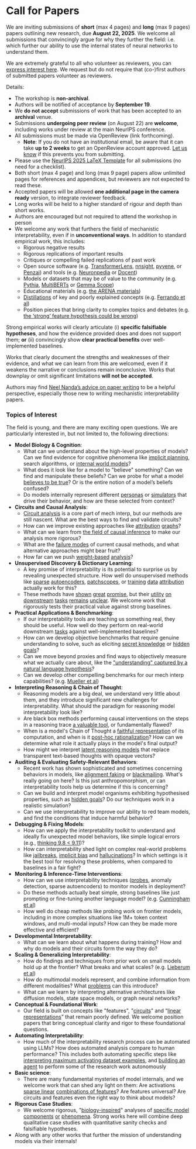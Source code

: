 # Call for Papers
We are inviting submissions of **short** (max 4 pages) and **long** (max 9 pages) papers outlining new research, due **August 22, 2025**. We welcome all submissions that convincingly argue for why they further the field: i.e. which further our ability to use the internal states of neural networks to understand them. 

We are extremely grateful to all who volunteer as reviewers, you can [express interest here](https://www.google.com/url?q=https://docs.google.com/forms/d/e/1FAIpQLSdiw1SJllzoTz_nqzDTzTOGb9DV3W_truQyh-WvYj_QGIi7Mg/viewform?usp%3Ddialog&sa=D&source=editors&ust=1753041958765113&usg=AOvVaw3ldfbco-XY6PKAQTt8jmZj). We request but do not require that (co-)first authors of submitted papers volunteer as reviewers. 

Details: 
* The workshop is **non-archival**.
* Authors will be notified of acceptance by **September 19**.
* We **do not accept** submissions of work that has been accepted to an **archival** venue.
* Submissions **undergoing peer review** (on August 22) are **welcome**, including works under review at the main NeurIPS conference.
* All submissions must be made via OpenReview (link forthcoming).
  * **Note**: If you do not have an institutional email, be aware that it can take **up to 2 weeks** to get an OpenReview account approved. [Let us know](mailto:neurips2025@mechinterpworkshop.com) if this prevents you from submitting.
* Please use the [NeurIPS 2025 LaTeX Template](https://www.google.com/url?q=https://media.neurips.cc/Conferences/NeurIPS2025/Styles.zip&sa=D&source=editors&ust=1753041958766715&usg=AOvVaw126nHRbDlfonYctGwmIgOs) for all submissions (no need for a checklist).
* Both short (max 4 page) and long (max 9 page) papers allow unlimited pages for references and appendices, but reviewers are not expected to read these.
* Accepted papers will be allowed **one additional page in the camera ready** version, to integrate reviewer feedback.
* Long works will be held to a higher standard of rigour and depth than short works.
* Authors are encouraged but not required to attend the workshop in person
* We welcome any work that furthers the field of mechanistic interpretability, even if in **unconventional ways**. In addition to standard empirical work, this includes:
  * Rigorous negative results
  * Rigorous replications of important results
  * Critiques or compelling failed replications of past work
  * Open source software (e.g. [TransformerLens](https://www.google.com/url?q=https://github.com/neelnanda-io/TransformerLens&sa=D&source=editors&ust=1753041958768443&usg=AOvVaw1Hk2Sv0WEsZwh_DAzFcHex), [nnsight](https://www.google.com/url?q=https://github.com/ndif-team/nnsight&sa=D&source=editors&ust=1753041958768600&usg=AOvVaw2tD7_sI6n6ecCfS8WAG4UF), [pyvene](https://www.google.com/url?q=https://github.com/stanfordnlp/pyvene/tree/main/pyvene/models/mlp&sa=D&source=editors&ust=1753041958768707&usg=AOvVaw3BVYwlpx8VFPsEL3LHBx2-), or [Penzai](https://www.google.com/url?q=https://github.com/google-deepmind/penzai&sa=D&source=editors&ust=1753041958768807&usg=AOvVaw28gBibKm4ITCRuux0ZGAJN)) and tools (e.g. [Neuronpedia](https://www.google.com/url?q=http://neuronpedia.org&sa=D&source=editors&ust=1753041958768902&usg=AOvVaw3T7Ii8QlmJ12ei0W8M7eXA) or [Docent](https://www.google.com/url?q=https://transluce.org/introducing-docent&sa=D&source=editors&ust=1753041958769005&usg=AOvVaw0W1w8XLw_uD2Hy7UyFEO6S))
  * Models or datasets that may be of value to the community (e.g. [Pythia](https://www.google.com/url?q=https://arxiv.org/abs/2304.01373&sa=D&source=editors&ust=1753041958769235&usg=AOvVaw0rEwa-5UYXVLZnUbutYS1K), [MultiBERTs](https://www.google.com/url?q=https://arxiv.org/abs/2106.16163&sa=D&source=editors&ust=1753041958769345&usg=AOvVaw0FSDijcx-9nVUD4UnyhHuu) or [Gemma Scope](https://www.google.com/url?q=https://arxiv.org/abs/2408.05147&sa=D&source=editors&ust=1753041958769420&usg=AOvVaw2AlDibZRfii6LngqVHeiUi))
  * Educational materials (e.g. [the ARENA materials](https://www.google.com/url?q=https://arena3-chapter1-transformer-interp.streamlit.app/&sa=D&source=editors&ust=1753041958769625&usg=AOvVaw3d5pkV9ga8SRnw1dz9G0EY))
  * [Distillations](https://www.google.com/url?q=https://distill.pub/2017/research-debt/&sa=D&source=editors&ust=1753041958769732&usg=AOvVaw1Edt5Mxp_erVlvXfDPp3ZD) of key and poorly explained concepts (e.g. [Ferrando et al](https://www.google.com/url?q=https://arxiv.org/abs/2405.00208&sa=D&source=editors&ust=1753041958769904&usg=AOvVaw2Fh8rAd1huvzzQsyCVdeSj))
  * Position pieces that bring clarity to complex topics and debates (e.g. [the ‘strong’ feature hypothesis could be wrong](https://www.google.com/url?q=https://www.alignmentforum.org/posts/tojtPCCRpKLSHBdpn/the-strong-feature-hypothesis-could-be-wrong&sa=D&source=editors&ust=1753041958770173&usg=AOvVaw3t1X0rQrswwSK7qPnsY819))

Strong empirical works will clearly articulate (i) **specific falsifiable hypotheses**, and how the evidence provided does and does not support them; **or** (ii) convincingly show **clear practical benefits** over well-implemented baselines. 

Works that clearly document the strengths and weaknesses of their evidence, and what we can learn from this are welcomed, even if it weakens the narrative or conclusions remain inconclusive. Works that downplay or omit significant limitations **will not be accepted**. 

Authors may find [Neel Nanda’s advice on paper writing](https://www.google.com/url?q=https://www.alignmentforum.org/posts/eJGptPbbFPZGLpjsp/highly-opinionated-advice-on-how-to-write-ml-papers&sa=D&source=editors&ust=1753041958771157&usg=AOvVaw01fzWj17yyF7oGb5qbZc9R) to be a helpful perspective, especially those new to writing mechanistic interpretability papers. 
### Topics of Interest
The field is young, and there are many exciting open questions. We are particularly interested in, but not limited to, the following directions: 
* **Model Biology & Cognition**:
  * What can we understand about the high-level properties of models? Can we find evidence for cognitive phenomena like [implicit planning](https://www.google.com/url?q=https://transformer-circuits.pub/2025/attribution-graphs/biology.html%23dives-poems&sa=D&source=editors&ust=1753041958772198&usg=AOvVaw3zVkloNaq3R8j09I4SSsrO), search algorithms, or [internal world models](https://www.google.com/url?q=https://arxiv.org/abs/2210.13382&sa=D&source=editors&ust=1753041958772373&usg=AOvVaw0QmJmQMrNm--Cl3Nw5adb7)?
  * What does it look like for a model to "believe" something? Can we find and manipulate these beliefs? Can we probe for what a model [believes to be true](https://www.google.com/url?q=https://arxiv.org/abs/2310.06824&sa=D&source=editors&ust=1753041958772680&usg=AOvVaw2AR8XaNnFxjmXuB59cuJvJ)? Or is the entire notion of a model’s beliefs confused?
  * Do models internally represent different [personas](https://www.google.com/url?q=https://arxiv.org/abs/2406.12094&sa=D&source=editors&ust=1753041958773026&usg=AOvVaw0FDiGYlTKMI8YC6X5j7eJT) or [simulators](https://www.google.com/url?q=https://www.nature.com/articles/s41586-023-06647-8&sa=D&source=editors&ust=1753041958773180&usg=AOvVaw0T0dLBPGdU5jPwatKqU6aL) that drive their behavior, and how are these selected from context?
* **Circuits and Causal Analysis**:
  * [Circuit analysis](https://www.google.com/url?q=https://distill.pub/2020/circuits/zoom-in/&sa=D&source=editors&ust=1753041958773540&usg=AOvVaw0cKgGQrGeUmOR1ggRc8F-p) is a core part of mech interp, but our methods are still nascent. What are the best ways to find and validate circuits?
  * How can we improve existing approaches like [attribution](https://www.google.com/url?q=https://arxiv.org/abs/2406.11944&sa=D&source=editors&ust=1753041958773854&usg=AOvVaw2OyLUqxF4AUka7IQUrrBMp) [graphs](https://www.google.com/url?q=https://transformer-circuits.pub/2025/attribution-graphs/methods.html&sa=D&source=editors&ust=1753041958773988&usg=AOvVaw2zN4FBD472nBP5L_MCt9Xb)?
  * What can we learn from [the field of causal inference](https://www.google.com/url?q=https://arxiv.org/abs/2407.04690&sa=D&source=editors&ust=1753041958774160&usg=AOvVaw226q6djisIS4tATev9yXj0) to make our analysis more rigorous?
  * What are the [failure modes](https://www.google.com/url?q=https://arxiv.org/abs/2307.15771&sa=D&source=editors&ust=1753041958774360&usg=AOvVaw0StUaZRkkhxpE9j3uH-mG-) of current causal methods, and what alternative approaches might bear fruit?
  * How far can we push [weight-based](https://www.google.com/url?q=https://arxiv.org/abs/2301.05217&sa=D&source=editors&ust=1753041958774667&usg=AOvVaw0waSHOx4NioOgEsbMMBE7c) [analysis](https://www.google.com/url?q=https://arxiv.org/abs/2410.08417&sa=D&source=editors&ust=1753041958774799&usg=AOvVaw05cfOVPsZtjO3egHjhUPlT)?
* **Unsupervised Discovery & Dictionary Learning**:
  * A key promise of interpretability is its potential to surprise us by revealing unexpected structure. How well do unsupervised methods like [sparse](https://www.google.com/url?q=https://arxiv.org/abs/2103.15949&sa=D&source=editors&ust=1753041958775233&usg=AOvVaw2p_S29YFmAFX9g3ddfki63) [autoencoders](https://www.google.com/url?q=https://transformer-circuits.pub/2023/monosemantic-features&sa=D&source=editors&ust=1753041958775337&usg=AOvVaw3apozsHZ0bMA1Q2W06t-Xn), [patch](https://www.google.com/url?q=https://arxiv.org/abs/2401.06102&sa=D&source=editors&ust=1753041958775405&usg=AOvVaw23_PIO9BcO9hp0cBoA6qdn)[scopes](https://www.google.com/url?q=https://arxiv.org/abs/2403.10949v2&sa=D&source=editors&ust=1753041958775476&usg=AOvVaw2qr788UAHaM92M0y-L6Vch), or [training](https://www.google.com/url?q=https://proceedings.mlr.press/v70/koh17a?ref%3Dhttps://githubhelp.com&sa=D&source=editors&ust=1753041958775586&usg=AOvVaw0xblEC9t4VkJGO6og2o8n4) [data](https://www.google.com/url?q=https://arxiv.org/abs/2308.03296&sa=D&source=editors&ust=1753041958775683&usg=AOvVaw1GeHj6P4r8i4sDAO5dAm2C) [attribution](https://www.google.com/url?q=https://arxiv.org/abs/2205.11482&sa=D&source=editors&ust=1753041958775794&usg=AOvVaw1eWtJqovgvi_zwrXi5kR3x) actually work for this?
  * These methods have [shown](https://www.google.com/url?q=https://transformer-circuits.pub/2024/scaling-monosemanticity/index.html&sa=D&source=editors&ust=1753041958776017&usg=AOvVaw3f9SnBCq7zLSkbIECjVV_-) [great](https://www.google.com/url?q=https://transformer-circuits.pub/2025/attribution-graphs/biology.html&sa=D&source=editors&ust=1753041958776116&usg=AOvVaw2SsVOfqTsU0LcysCwNy6Dt) [promise](https://www.google.com/url?q=https://arxiv.org/abs/2503.10965&sa=D&source=editors&ust=1753041958776182&usg=AOvVaw0FFBPwWjVDwEoNXBAh9AsH), but their [utility](https://www.google.com/url?q=https://arxiv.org/abs/2502.16681&sa=D&source=editors&ust=1753041958776268&usg=AOvVaw29kqkIp8eiWaP_lbBiasVI) [on](https://www.google.com/url?q=https://www.tilderesearch.com/blog/sieve&sa=D&source=editors&ust=1753041958776349&usg=AOvVaw2VGKd5IPpq8uV6F7Rw-6bt) [downstream](https://www.google.com/url?q=https://arxiv.org/abs/2501.17148&sa=D&source=editors&ust=1753041958776451&usg=AOvVaw0PwjkVRF8by-DOTnRoF_Hx) [tasks](https://www.google.com/url?q=https://transformer-circuits.pub/2024/features-as-classifiers/index.html&sa=D&source=editors&ust=1753041958776620&usg=AOvVaw0z8_K1u-73_FGVnZDvMsQO) [remains](https://www.google.com/url?q=https://arxiv.org/abs/2502.04382&sa=D&source=editors&ust=1753041958776736&usg=AOvVaw1XiH53Ivs83c47Q3UE2pVe) [unclear](https://www.google.com/url?q=https://www.alignmentforum.org/posts/4uXCAJNuPKtKBsi28/negative-results-for-saes-on-downstream-tasks&sa=D&source=editors&ust=1753041958776885&usg=AOvVaw2WZBm9flUE6nvS_TsBCfT3). We welcome work that rigorously tests their practical value against strong baselines.
* **Practical Applications & Benchmarking**:
  * If our interpretability tools are teaching us something real, they should be useful. How well do they perform on real-world downstream [tasks](https://www.google.com/url?q=https://www.lesswrong.com/posts/wGRnzCFcowRCrpX4Y/downstream-applications-as-validation-of-interpretability&sa=D&source=editors&ust=1753041958777543&usg=AOvVaw1jup6lfS9KuKPgZQHd39r9) against well-implemented baselines?
  * How can we develop objective benchmarks that require genuine understanding to solve, such as eliciting [secret knowledge](https://www.google.com/url?q=https://arxiv.org/abs/2505.14352&sa=D&source=editors&ust=1753041958777945&usg=AOvVaw2ack27sY-HAg6vcbGlR8PU) or [hidden goals](https://www.google.com/url?q=https://arxiv.org/abs/2503.10965&sa=D&source=editors&ust=1753041958778101&usg=AOvVaw22ETcVky1mD2yvLSdzacm0)?
  * Can we move beyond proxies and find ways to objectively measure what we actually care about, like the ["understanding" captured by a natural language hypothesis](https://www.google.com/url?q=https://arxiv.org/abs/2502.04382&sa=D&source=editors&ust=1753041958778409&usg=AOvVaw39LG5ZN0FM-sezyx46p7kS)?
  * Can we develop other compelling benchmarks for our mech interp capabilities? (e.g. [Mueller et al](https://www.google.com/url?q=https://arxiv.org/abs/2504.13151&sa=D&source=editors&ust=1753041958778659&usg=AOvVaw2mE1XM1WTHRxzjmx-7vTYC))
* **Interpreting Reasoning & Chain of Thought**:
  * Reasoning models are a big deal, we understand very little about them, and they introduce significant new challenges for interpretability. What should the paradigm for reasoning model interpretability look like?
  * Are black box methods performing causal interventions on the steps in a reasoning trace [a valuable tool](https://www.google.com/url?q=https://arxiv.org/abs/2506.19143&sa=D&source=editors&ust=1753041958779410&usg=AOvVaw0rk5Rm3pcDHX-ZmdCK1H2K), or fundamentally flawed?
  * When is a model's Chain of Thought a [faithful representation](https://www.google.com/url?q=https://arxiv.org/abs/2305.04388&sa=D&source=editors&ust=1753041958779595&usg=AOvVaw0q5JmbcqL2SHCW8rJbfb19) of its computation, and when is it [post-hoc rationalization](https://www.google.com/url?q=https://arxiv.org/abs/2503.08679&sa=D&source=editors&ust=1753041958779709&usg=AOvVaw0ejEdp3GSXXL_IhPJtG0xb)? How can we determine what role it actually plays in the model's final output?
  * How might we interpret [latent reasoning models](https://www.google.com/url?q=https://arxiv.org/abs/2412.06769&sa=D&source=editors&ust=1753041958779962&usg=AOvVaw1OI_rkrYUzGGaxewQcHVEP) that replace transparent text-based thoughts with opaque vectors?
* **Auditing & Evaluating Safety-Relevant Behaviors**:
  * Recent work has shown sophisticated and sometimes concerning behaviors in models, like [alignment faking](https://www.google.com/url?q=https://arxiv.org/abs/2412.14093&sa=D&source=editors&ust=1753041958780339&usg=AOvVaw2Z9UA23a-fjqeAezh9ZeQH) or [blackmailing](https://www.google.com/url?q=https://www.anthropic.com/research/agentic-misalignment&sa=D&source=editors&ust=1753041958780436&usg=AOvVaw3wOY91h-WynKz5NhMulxat). What's really going on here? Is this just anthropomorphism, or can interpretability tools help us determine if this is concerning?
  * Can we build and interpret model organisms exhibiting hypothesised properties, such as [hidden goals](https://www.google.com/url?q=https://arxiv.org/abs/2503.10965&sa=D&source=editors&ust=1753041958780716&usg=AOvVaw1KhfKr2wSaKtsjlEUCMpr_)? Do our techniques work in a realistic simulation?
  * Can we use interpretability to improve our ability to red team models, and find the conditions that induce harmful behavior?
* **Debugging & Fixing Models**:
  * How can we apply the interpretability toolkit to understand and ideally fix unexpected model behaviors, like simple logical errors (e.g., [thinking 9.8 < 9.11](https://www.google.com/url?q=https://transluce.org/observability-interface&sa=D&source=editors&ust=1753041958781174&usg=AOvVaw1miijTbFGTJLDf97NTmZIS))?
  * How can interpretability shed light on complex real-world problems like [jailbreaks](https://www.google.com/url?q=https://transformer-circuits.pub/2025/attribution-graphs/biology.html%23dives-jailbreak&sa=D&source=editors&ust=1753041958781380&usg=AOvVaw119SD-UvC4J56r8sChgrFw), [implicit bias](https://www.google.com/url?q=https://arxiv.org/abs/2506.10922&sa=D&source=editors&ust=1753041958781457&usg=AOvVaw0FLPNUUkQ-EyEFqQhedwm_) and [hallucinations](https://www.google.com/url?q=https://arxiv.org/abs/2411.14257&sa=D&source=editors&ust=1753041958781529&usg=AOvVaw1xNjKl76FSMpeTEyYk94CM)? In which settings is it the best tool for resolving these problems, when compared to baselines in a fair fight?
* **Monitoring & Inference-Time Interventions**:
  * How can we use interpretability techniques ([probes](https://www.google.com/url?q=https://arxiv.org/abs/2102.12452&sa=D&source=editors&ust=1753041958781830&usg=AOvVaw0HRGJduoDNIoN0Y-Laiuyp), anomaly detection, sparse autoencoders) to monitor models in deployment?
  * Do these methods actually beat simple, strong baselines like just prompting or fine-tuning another language model? (e.g. [Cunningham et al](https://www.google.com/url?q=https://alignment.anthropic.com/2025/cheap-monitors/&sa=D&source=editors&ust=1753041958782167&usg=AOvVaw2FZTKqlZVlSpgRu0HyXhcw))
  * How well do cheap methods like probing work on frontier models, including in more complex situations like 1M+ token context windows, and multi-modal inputs? How can they be made more effective and efficient?
* **Developmental Interpretability**:
  * What can we learn about what happens during training? How and why do models and their circuits form the way they do?
* **Scaling & Generalizing Interpretability**:
  * How do findings and techniques from prior work on small models hold up at the frontier? What breaks and what scales? (e.g. [Lieberum et al](https://www.google.com/url?q=https://arxiv.org/abs/2307.09458&sa=D&source=editors&ust=1753041958782910&usg=AOvVaw2h5QsgYJz1ATuYZZOUo3Hn))
  * How do multimodal models represent, and combine information from different modalities? What [problems](https://www.google.com/url?q=https://openreview.net/pdf?id%3DVUhRdZp8ke&sa=D&source=editors&ust=1753041958783107&usg=AOvVaw1IdUZ04EOUh_Sr_KkhgNe9) can this introduce?
  * What can we learn by interpreting alternative architectures like diffusion models, state space models, or graph neural networks?
* **Conceptual & Foundational Work**:
  * Our field is built on concepts like "features", "[circuits](https://www.google.com/url?q=https://distill.pub/2020/circuits/zoom-in/&sa=D&source=editors&ust=1753041958783584&usg=AOvVaw3v5BOUu_FKJnkfL2fXSaKv)" and “[linear representations](https://www.google.com/url?q=https://transformer-circuits.pub/2024/july-update/index.html%23linear-representations&sa=D&source=editors&ust=1753041958783710&usg=AOvVaw2ImoKQJHGsprLdVmJeYjyU)” that remain poorly defined. We welcome position papers that bring conceptual clarity and rigor to these foundational questions.
* **Automating Interpretability**:
  * How much of the interpretability research process can be automated using LLMs? How does automated analysis compare to human performance? This includes both automating specific steps like [interpreting maximum activating dataset examples](https://www.google.com/url?q=https://openaipublic.blob.core.windows.net/neuron-explainer/paper/index.html&sa=D&source=editors&ust=1753041958784415&usg=AOvVaw0Y07kUD1OdtTm1S6ljEMzZ), and [building an agent](https://www.google.com/url?q=https://arxiv.org/abs/2404.14394&sa=D&source=editors&ust=1753041958784525&usg=AOvVaw3ICME7hTTQ6tCNyQtNQePP) to perform some of the research work autonomously
* **Basic science**:
  * There are many fundamental mysteries of model internals, and we welcome work that can shed any light on them: Are activations [sparse linear](https://www.google.com/url?q=https://arxiv.org/abs/1601.03764&sa=D&source=editors&ust=1753041958785025&usg=AOvVaw2HA611ZT49J3JMpZEDUbOc) [combinations of features](https://www.google.com/url?q=https://transformer-circuits.pub/2022/toy_model/index.html&sa=D&source=editors&ust=1753041958785201&usg=AOvVaw3ogSrT1JCZX02xUjhV5xD8)? Are features universal? Are circuits and features even the right way to think about models?
* **Rigorous Case Studies**:
  * We welcome rigorous, "[biology-inspired](https://www.google.com/url?q=https://distill.pub/2020/circuits/curve-circuits/&sa=D&source=editors&ust=1753041958785536&usg=AOvVaw3U4JqXtro2KdbWXKHrj0pb)" analyses of [specific model](https://www.google.com/url?q=https://arxiv.org/abs/2310.04625&sa=D&source=editors&ust=1753041958785669&usg=AOvVaw09CBeVIeMr1iiaxGgR0n-J) [components](https://www.google.com/url?q=https://transformer-circuits.pub/2024/scaling-monosemanticity/index.html&sa=D&source=editors&ust=1753041958785769&usg=AOvVaw0HhIdGgW6JBGybUY9JG72v) [or](https://www.google.com/url?q=https://arxiv.org/abs/2305.01610&sa=D&source=editors&ust=1753041958785830&usg=AOvVaw332fRRE5hLyVe_EEbycvrV) [phenomena](https://www.google.com/url?q=https://arxiv.org/abs/2306.09346&sa=D&source=editors&ust=1753041958785891&usg=AOvVaw0GiAhRhbiE-_jupyYxlYRS). Strong works here will combine deep qualitative case studies with quantitative sanity checks and falsifiable hypotheses.
* Along with any other works that further the mission of understanding models via their internals!